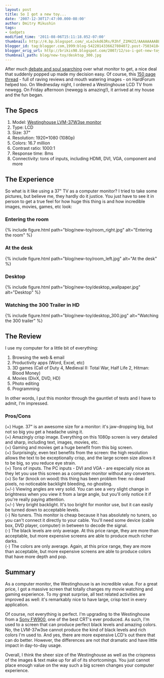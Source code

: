 ```yaml
---
layout: post
title: So I got a new toy...
date: '2007-12-30T17:47:00.000-08:00'
author: Dmitry Mikushin
tags:
- Gadgets
modified_time: '2011-08-06T15:11:18.052-07:00'
thumbnail: http://4.bp.blogspot.com/_xLeJxkd63Rs/R3hf_Z1M42I/AAAAAAAABLc/3-sM_YDnFkQ/s72-c/room_right.jpg
blogger_id: tag:blogger.com,1999:blog-5422014336627804072.post-7503418421883465166
blogger_orig_url: http://brikis98.blogspot.com/2007/12/so-i-got-new-toy.html
thumbnail_path: blog/new-toy/desktop_300.jpg
---
```


After much [debate and soul 
searching](https://www.ybrikman.com/writing/2007/12/26/search-for-monitor/) over 
what monitor to get, a nice deal that suddenly popped up made my decision 
easy. Of course, this [150 page 
thread](http://www.hardforum.com/showthread.php?t=1088497) - full of raving 
reviews and mouth watering images - on HardForum helped too. On Wednesday 
night, I ordered a Westinghouse LCD TV from newegg. On Friday afternoon 
(newegg is amazing!), it arrived at my house and the fun began. 

## The Specs 

1. Model: [Westinghouse LVM-37W3se 
monitor](http://www.westinghousedigital.com/details.aspx?itemnum=165#VALUE) 
1. Type: LCD 
1. Size: 37" 
1. Resolution: 1920*1080 (1080p) 
1. Colors: 16.7 million 
1. Contrast ratio: 1000:1 
1. Response time: 8ms 
1. Connectivity: tons of inputs, including HDMI, DVI, VGA, component and more 

## The Experience 

So what is it like using a 37" TV as a computer monitor? I tried to take some 
pictures, but believe me, they hardly do it justice. You just have to see it 
in person to get a true feel for how huge this thing is and how incredible 
images, movies, games, etc look: 

### Entering the room
 
{% include figure.html path="blog/new-toy/room_right.jpg" alt="Entering the room" %}

### At the desk

{% include figure.html path="blog/new-toy/room_left.jpg" alt="At the desk" %}
 
### Desktop

{% include figure.html path="blog/new-toy/desktop_wallpaper.jpg" alt="Desktop" %}
 
### Watching the 300 Trailer in HD
 
{% include figure.html path="blog/new-toy/desktop_300.jpg" alt="Watching the 300 trailer" %}

## The Review 

I use my computer for a little bit of everything: 

1. Browsing the web &amp; email 
1. Productivity apps (Word, Excel, etc) 
1. 3D games (Call of Duty 4, Medieval II: Total War, Half Life 2, Hitman: 
Blood Money) 
1. Movies (DivX, DVD, HD) 
1. Photo editing 
1. Programming 

In other words, I put this monitor through the gauntlet of tests and I have to 
admit, I'm impressed. 

### Pros/Cons 

(+) Huge. 37" is an awesome size for a monitor: it's jaw-dropping big, 
but not so big you get a headache using it.  
(+) Amazingly crisp image. Everything on this 1080p screen is very detailed 
and sharp, including text, images, movies, etc.  
(+) Gaming and movies get a huge benefit from this big screen.  
(+) Surprisingly, even text benefits from the screen: the high resolution 
allows the text to be exceptionally crisp, and the large screen size allows it 
to be big, so you reduce eye strain.  
(+) Tons of inputs. The PC inputs - DVI and VGA - are especially nice as they 
let you use this screen as a computer monitor without any converters.  
(+) So far (knock on wood) this thing has been problem free: no dead pixels, 
no noticeable backlight bleeding, no ghosting.  
(+/-) Viewing angles are very solid. You can see a very slight change in 
brightness when you view it from a large angle, but you'll only notice it if 
you're really paying attention.  
(+/-) Very bright backlight. It's too bright for monitor use, but it can 
easily be turned down to acceptable levels.  
(-) No tuners. This monitor is cheap because it has absolutely no tuners, so 
you can't connect it directly to your cable. You'll need some device (cable 
box, DVD player, computer) in between to decode the signal.  
(-) The black levels are only average. At this price range, they are more than 
acceptable, but more expensive screens are able to produce much richer darks.  
(-) The colors are only average. Again, at this price range, they are more 
than acceptable, but more expensive screens are able to produce colors that 
have more depth and pop.  

## Summary 

As a computer monitor, the Westinghouse is an incredible value. For a 
great price, I got a massive screen that totally changes my movie watching and 
gaming experience. To my great surprise, all text related activities are 
improved as well: it's remarkably nice to have large, crisp text in every 
application. 

Of course, not everything is perfect. I'm upgrading to the Westinghouse from a 
[Sony FW900](http://www.hardforum.com/showthread.php?t=952788), one of the 
best CRT's ever produced. As such, I'm used to a screen that can produce 
perfect black levels and amazing colors. No, the LVM-37w3se cannot produce the 
kind of black levels and rich colors I'm used to. And yes, there are more 
expensive LCD's out there that can do better. However, the differences are not 
*that* dramatic and have little impact in day-to-day usage. 

Overall, I think the sheer size of the Westinghouse as well as the crispness 
of the images &amp; text make up for all of its shortcomings. You just cannot 
place enough value on the way such a big screen changes your computer 
experience. 